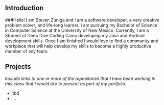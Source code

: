 ## Introduction

###Hello!
I am Steven Zuniga and I am a software developer, a very creative problem solver, and life-long learner. I am pursuing my Bachelor of Science in Computer Science at the University of New Mexico. Currently, I am a Student of Deep Dive Coding Camp developing my Java and Android development skills. Once I am finished I would love to find a community and workplace that will help develop my skills to become a highly productive member of any team. 

## Projects

_Include links to one or more of the repositories that I have been working in this class that
I would like to present as part of my portfolio._

* tbd
* &hellip;
